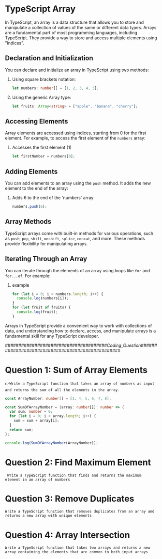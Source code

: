 # TypeScript Array

In TypeScript, an array is a data structure that allows you to store and manipulate a collection of values of the same or different data types. Arrays are a fundamental part of most programming languages, including TypeScript. They provide a way to store and access multiple elements using "indices".

## Declaration and Initialization

You can declare and initialize an array in TypeScript using two methods:

1. Using square brackets notation:

   ```typescript
   let numbers: number[] = [1, 2, 3, 4, 5];
   ```

2. Using the generic Array type:
   ```typescript
   let fruits: Array<string> = ["apple", "banana", "cherry"];
   ```

## Accessing Elements

Array elements are accessed using indices, starting from 0 for the first element. For example, to access the first element of the `numbers` array:

1. Accesses the first element (1)
   ```typescript
   let firstNumber = numbers[0];
   ```

## Adding Elements

You can add elements to an array using the `push` method. It adds the new element to the end of the array:

1. Adds 6 to the end of the 'numbers' array
   ```typescript
   numbers.push(6);
   ```

## Array Methods

TypeScript arrays come with built-in methods for various operations, such as `push`, `pop`, `shift`, `unshift`, `splice`, `concat`, and more. These methods provide flexibility for manipulating arrays.

## Iterating Through an Array

You can iterate through the elements of an array using loops like `for` and `for...of`. For example:

1. example

   ```typescript
   for (let i = 0; i < numbers.length; i++) {
     console.log(numbers[i]);
   }
   for (let fruit of fruits) {
     console.log(fruit);
   }
   ```

Arrays in TypeScript provide a convenient way to work with collections of data, and understanding how to declare, access, and manipulate arrays is a fundamental skill for any TypeScript developer.

######################################_Coding_Question_#################################################

# Question 1: Sum of Array Elements

`👉Write a TypeScript function that takes an array of numbers as input and returns the sum of all the elements in the array`.

```typescript
const ArrayNumber: number[] = [1, 4, 5, 6, 7, 8];

const SumOfArrayNumber = (array: number[]): number => {
  var sum: number = 0;
  for (let i = 0; i < array.length; i++) {
    sum = sum + array[i];
  }
  return sum;
};

console.log(SumOfArrayNumber(ArrayNumber));
```

# Question 2: Find Maximum Element

` Write a TypeScript function that finds and returns the maximum element in an array of numbers`

# Question 3: Remove Duplicates

`Write a TypeScript function that removes duplicates from an array and returns a new array with unique elements`

# Question 4: Array Intersection

`Write a TypeScript function that takes two arrays and returns a new array containing the elements that are common to both input arrays`
